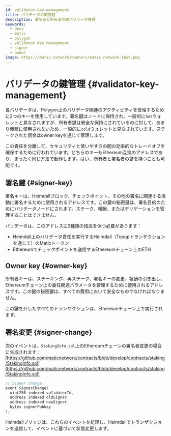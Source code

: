 ```yaml
---
id: validator-key-management
title: バリデータの鍵管理
description: 署名者と所有者の鍵バリデータ管理
keywords:
  - docs
  - matic
  - polygon
  - Validator Key Management
  - signer
  - owner
image: https://matic.network/banners/matic-network-16x9.png
---
```


# バリデータの鍵管理  {#validator-key-management}

各バリデータは、Polygon上のバリデータ関連のアクティビティを管理するために2つのキーを使用しています。署名鍵はノードに保持され、一般的に`hot`ウォレットと見なされますが、所有者鍵は安全な保持にされているのに対して、あまり頻繁に使用されないため、一般的に`cold`ウォレットと見なされています。ステークされた資金はowner keyを通じて管理します。

この責任を分離して、セキュリティと使いやすさの間の効率的なトレードオフを確保するために行われています。どちらのキーもEthereum互換のアドレスであり、まったく同じ方法で動作します。はい、所有者と署名者の鍵を持つことも可能です。

## 署名鍵 {#signer-key}

署名キーは、Heimdallブロック、チェックポイント、その他の署名に関連する活動に署名するために使用されるアドレスです。この鍵の秘密鍵は、署名目的のためにバリデータノードにされます。ステーク、報酬、またはデリゲーションを管理することはできません。

バリデータは、このアドレスに2種類の残高を保つ必要があります：

- Heimdall上のバリデータ責任を実行するHeimdall（Topupトランザクションを通じて）のMaticトークン
- Ethereumでチェックポイントを送信するEthereumチェーン上のETH

## Owner key {#owner-key}

所有者キーは、ステーキング、再ステーク、署名キーの変更、報酬の引き出し、Ethereumチェーン上の委任関連パラメータを管理するために使用されるアドレスです。この鍵の秘密鍵は、すべての費用において安全なものでなければなりません。

この鍵を介したすべてのトランザクションは、Ethereumチェーン上で実行されます。

## 署名変更 {#signer-change}

次のイベントは、`StakingInfo.sol`上のEthereumチェーンの署名者変更の場合に生成されます：[https://github.com/maticnetwork/contracts/blob/develop/contracts/staking/StakingInfo.sol](https://github.com/maticnetwork/contracts/blob/develop/contracts/staking/StakingInfo.sol)

```go
// Signer change
event SignerChange(
  uint256 indexed validatorId,
  address indexed oldSigner,
  address indexed newSigner,
  bytes signerPubkey
);
```

Heimdallブリッジは、これらのイベントを処理し、Heimdallでトランザクションを送信して、イベントに基づいて状態変更します。